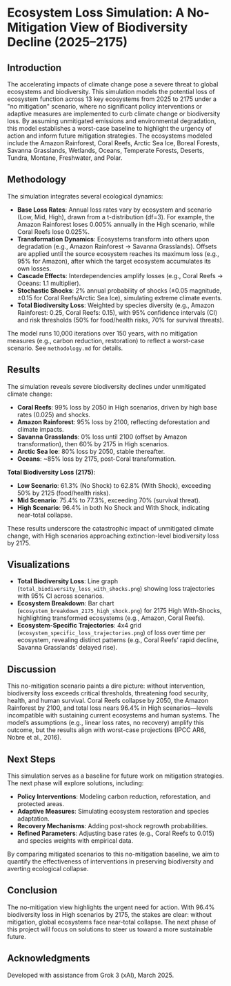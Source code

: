 # Ecosystem Loss Simulation: A No-Mitigation View of Biodiversity Decline (2025–2175)

## Introduction
The accelerating impacts of climate change pose a severe threat to global ecosystems and biodiversity. This simulation models the potential loss of ecosystem function across 13 key ecosystems from 2025 to 2175 under a "no mitigation" scenario, where no significant policy interventions or adaptive measures are implemented to curb climate change or biodiversity loss. By assuming unmitigated emissions and environmental degradation, this model establishes a worst-case baseline to highlight the urgency of action and inform future mitigation strategies. The ecosystems modeled include the Amazon Rainforest, Coral Reefs, Arctic Sea Ice, Boreal Forests, Savanna Grasslands, Wetlands, Oceans, Temperate Forests, Deserts, Tundra, Montane, Freshwater, and Polar.

## Methodology
The simulation integrates several ecological dynamics:
- **Base Loss Rates**: Annual loss rates vary by ecosystem and scenario (Low, Mid, High), drawn from a t-distribution (df=3). For example, the Amazon Rainforest loses 0.005% annually in the High scenario, while Coral Reefs lose 0.025%.
- **Transformation Dynamics**: Ecosystems transform into others upon degradation (e.g., Amazon Rainforest → Savanna Grasslands). Offsets are applied until the source ecosystem reaches its maximum loss (e.g., 95% for Amazon), after which the target ecosystem accumulates its own losses.
- **Cascade Effects**: Interdependencies amplify losses (e.g., Coral Reefs → Oceans: 1.1 multiplier).
- **Stochastic Shocks**: 2% annual probability of shocks (±0.05 magnitude, ±0.15 for Coral Reefs/Arctic Sea Ice), simulating extreme climate events.
- **Total Biodiversity Loss**: Weighted by species diversity (e.g., Amazon Rainforest: 0.25, Coral Reefs: 0.15), with 95% confidence intervals (CI) and risk thresholds (50% for food/health risks, 70% for survival threats).

The model runs 10,000 iterations over 150 years, with no mitigation measures (e.g., carbon reduction, restoration) to reflect a worst-case scenario. See `methodology.md` for details.

## Results
The simulation reveals severe biodiversity declines under unmitigated climate change:
- **Coral Reefs**: 99% loss by 2050 in High scenarios, driven by high base rates (0.025) and shocks.
- **Amazon Rainforest**: 95% loss by 2100, reflecting deforestation and climate impacts.
- **Savanna Grasslands**: 0% loss until 2100 (offset by Amazon transformation), then 60% by 2175 in High scenarios.
- **Arctic Sea Ice**: 80% loss by 2050, stable thereafter.
- **Oceans**: ~85% loss by 2175, post-Coral transformation.

**Total Biodiversity Loss (2175)**:
- **Low Scenario**: 61.3% (No Shock) to 62.8% (With Shock), exceeding 50% by 2125 (food/health risks).
- **Mid Scenario**: 75.4% to 77.3%, exceeding 70% (survival threat).
- **High Scenario**: 96.4% in both No Shock and With Shock, indicating near-total collapse.

These results underscore the catastrophic impact of unmitigated climate change, with High scenarios approaching extinction-level biodiversity loss by 2175.

## Visualizations
- **Total Biodiversity Loss**: Line graph (`total_biodiversity_loss_with_shocks.png`) showing loss trajectories with 95% CI across scenarios.
- **Ecosystem Breakdown**: Bar chart (`ecosystem_breakdown_2175_high_shock.png`) for 2175 High With-Shocks, highlighting transformed ecosystems (e.g., Amazon, Coral Reefs).
- **Ecosystem-Specific Trajectories**: 4x4 grid (`ecosystem_specific_loss_trajectories.png`) of loss over time per ecosystem, revealing distinct patterns (e.g., Coral Reefs’ rapid decline, Savanna Grasslands’ delayed rise).

## Discussion
This no-mitigation scenario paints a dire picture: without intervention, biodiversity loss exceeds critical thresholds, threatening food security, health, and human survival. Coral Reefs collapse by 2050, the Amazon Rainforest by 2100, and total loss nears 96.4% in High scenarios—levels incompatible with sustaining current ecosystems and human systems. The model’s assumptions (e.g., linear loss rates, no recovery) amplify this outcome, but the results align with worst-case projections (IPCC AR6, Nobre et al., 2016).

## Next Steps
This simulation serves as a baseline for future work on mitigation strategies. The next phase will explore solutions, including:
- **Policy Interventions**: Modeling carbon reduction, reforestation, and protected areas.
- **Adaptive Measures**: Simulating ecosystem restoration and species adaptation.
- **Recovery Mechanisms**: Adding post-shock regrowth probabilities.
- **Refined Parameters**: Adjusting base rates (e.g., Coral Reefs to 0.015) and species weights with empirical data.

By comparing mitigated scenarios to this no-mitigation baseline, we aim to quantify the effectiveness of interventions in preserving biodiversity and averting ecological collapse.

## Conclusion
The no-mitigation view highlights the urgent need for action. With 96.4% biodiversity loss in High scenarios by 2175, the stakes are clear: without mitigation, global ecosystems face near-total collapse. The next phase of this project will focus on solutions to steer us toward a more sustainable future.

## Acknowledgments
Developed with assistance from Grok 3 (xAI), March 2025.